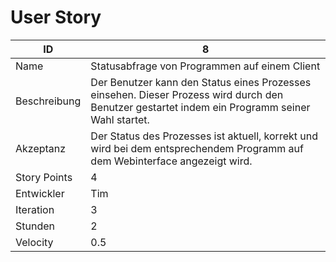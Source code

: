 # User Story

| ID         |8|
|-|-|
|Name        |Statusabfrage von Programmen auf einem Client|
|Beschreibung|Der Benutzer kann den Status eines Prozesses einsehen. Dieser Prozess wird durch den Benutzer gestartet indem ein Programm seiner Wahl startet.|
|Akzeptanz   |Der Status des Prozesses ist aktuell, korrekt und wird bei dem entsprechendem Programm auf dem Webinterface angezeigt wird.|
|Story Points|4|
|Entwickler  |Tim|
|Iteration   |3|
|Stunden     |2|
|Velocity    |0.5|
